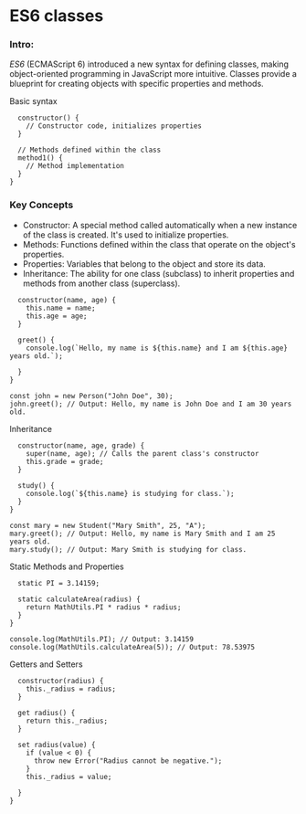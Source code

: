 # ES6 classes

### Intro:
_ES6_ (ECMAScript 6) introduced a new syntax for defining classes, making object-oriented programming in JavaScript more intuitive. Classes provide a blueprint for creating objects with specific properties and methods.

Basic syntax
```class MyClass {
  constructor() {
    // Constructor code, initializes properties
  }

  // Methods defined within the class
  method1() {
    // Method implementation
  }
}
```

### Key Concepts

* Constructor: A special method called automatically when a new instance of the class is created. It's used to initialize properties.
* Methods: Functions defined within the class that operate on the object's properties.
* Properties: Variables that belong to the object and store its data.
* Inheritance: The ability for one class (subclass) to inherit properties and methods from another class (superclass).

```class Person {
  constructor(name, age) {
    this.name = name;
    this.age = age;
  }

  greet() {
    console.log(`Hello, my name is ${this.name} and I am ${this.age} years old.`);   

  }
}

const john = new Person("John Doe", 30);
john.greet(); // Output: Hello, my name is John Doe and I am 30 years old.   
```

Inheritance
```class Student extends Person {
  constructor(name, age, grade) {
    super(name, age); // Calls the parent class's constructor
    this.grade = grade;
  }

  study() {
    console.log(`${this.name} is studying for class.`);
  }
}

const mary = new Student("Mary Smith", 25, "A");
mary.greet(); // Output: Hello, my name is Mary Smith and I am 25 years old.
mary.study(); // Output: Mary Smith is studying for class.
```

Static Methods and Properties
```class MathUtils {
  static PI = 3.14159;

  static calculateArea(radius) {
    return MathUtils.PI * radius * radius;
  }
}

console.log(MathUtils.PI); // Output: 3.14159
console.log(MathUtils.calculateArea(5)); // Output: 78.53975
```

Getters and Setters
```class Circle {
  constructor(radius) {
    this._radius = radius;
  }

  get radius() {
    return this._radius;
  }

  set radius(value) {
    if (value < 0) {
      throw new Error("Radius cannot be negative.");
    }
    this._radius = value;   

  }
}
```
